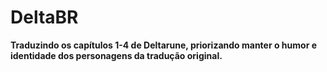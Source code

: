 # DeltaBR
**Traduzindo os capítulos 1-4 de Deltarune, priorizando manter o humor e identidade dos personagens da tradução original.**
